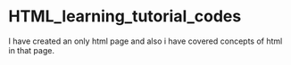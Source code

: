 # HTML_learning_tutorial_codes
I have created an only html page and also i have covered concepts of html in that page.
